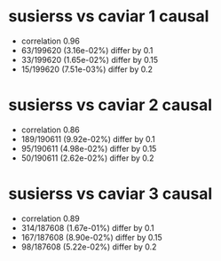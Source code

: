 # susierss vs caviar  1 causal

- correlation 0.96
- 63/199620 (3.16e-02%) differ by 0.1
- 33/199620 (1.65e-02%) differ by 0.15
- 15/199620 (7.51e-03%) differ by 0.2


# susierss vs caviar  2 causal

- correlation 0.86
- 189/190611 (9.92e-02%) differ by 0.1
- 95/190611 (4.98e-02%) differ by 0.15
- 50/190611 (2.62e-02%) differ by 0.2


# susierss vs caviar  3 causal

- correlation 0.89
- 314/187608 (1.67e-01%) differ by 0.1
- 167/187608 (8.90e-02%) differ by 0.15
- 98/187608 (5.22e-02%) differ by 0.2


